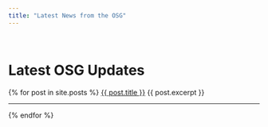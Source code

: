 ```yaml
---
title: "Latest News from the OSG"
---
```



<br/>

Latest OSG Updates
==================

{% for post in site.posts %}
<a href="{{ post.url }}">{{ post.title }}</a>
{{ post.excerpt }}
<hr/>
{% endfor %}

